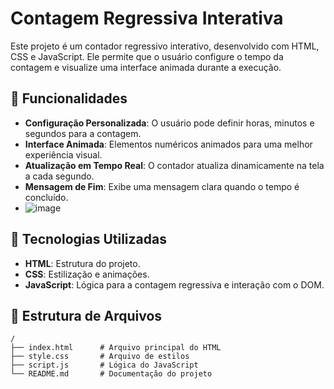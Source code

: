 # Contagem Regressiva Interativa

Este projeto é um contador regressivo interativo, desenvolvido com HTML, CSS e JavaScript. Ele permite que o usuário configure o tempo da contagem e visualize uma interface animada durante a execução.

## 📝 Funcionalidades

- **Configuração Personalizada**: O usuário pode definir horas, minutos e segundos para a contagem.
- **Interface Animada**: Elementos numéricos animados para uma melhor experiência visual.
- **Atualização em Tempo Real**: O contador atualiza dinamicamente na tela a cada segundo.
- **Mensagem de Fim**: Exibe uma mensagem clara quando o tempo é concluído.
- ![image](https://github.com/user-attachments/assets/ef9a9c47-7340-4daa-a36f-6338484da63c)


## 🚀 Tecnologias Utilizadas

- **HTML**: Estrutura do projeto.
- **CSS**: Estilização e animações.
- **JavaScript**: Lógica para a contagem regressiva e interação com o DOM.

## 📂 Estrutura de Arquivos

```plaintext
/
├── index.html      # Arquivo principal do HTML
├── style.css       # Arquivo de estilos
├── script.js       # Lógica do JavaScript
└── README.md       # Documentação do projeto
